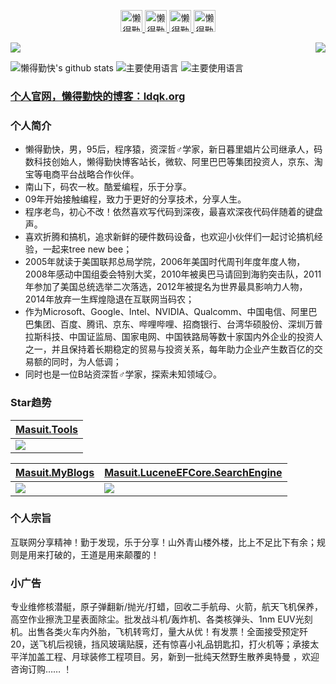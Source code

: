 <p align="center">
<a href="https://ldqk.org" target="_blank">
  <img alt="懒得勤快" width="35px" src="https://cdn.jsdelivr.net/gh/ldqk/imgbed/20190606/5dc7fc1266bfd8109d1ef5e0e7630f2c_2_3_art.png" />
</a>
<a href="https://t.me/ldqk0" target="_blank">
  <img alt="懒得勤快" width="35px" src="https://telegram.org/img/t_logo.svg?1" />
</a>
<a href="https://gitee.com/masuit_admin" target="_blank">
  <img alt="懒得勤快" width="35px" src="https://gitee.com/favicon.ico" />
</a>
<a href="https://www.zhihu.com/people/ldqk" target="_blank">
  <img alt="懒得勤快" width="35px" src="https://static.zhihu.com/heifetz/favicon.ico" />
</a>
</p>
<p>
  <img src="https://count.getloli.com/get/@ldqk?theme=rule34">
  <img src="https://weather-icon.journeyad.repl.co/@shenzhen?v=1" align="right">
</p>

![懒得勤快's github stats](https://github-readme-stats.vercel.app/api?username=ldqk&hide_title=false&hide_border=true&show_icons=true&include_all_commits=true&line_height=21&bg_color=0,EC6C6C,FFD479,FFFC79,73FA79&theme=graywhite&locale=cn)
![主要使用语言](https://github-readme-stats.vercel.app/api/top-langs/?username=ldqk&hide_title=false&hide_border=true&layout=compact&bg_color=0,73FA79,73FDFF,D783FF&theme=graywhite&locale=cn)
![主要使用语言](https://github-profile-trophy.vercel.app/?username=ldqk&theme=flat&no-frame=true&margin-w=30)

### [个人官网，懒得勤快的博客：ldqk.org](https://ldqk.org)  
### 个人简介
- 懒得勤快，男，95后，程序猿，资深哲♂学家，新日暮里娼片公司继承人，码数科技创始人，懒得勤快博客站长，微软、阿里巴巴等集团投资人，京东、淘宝等电商平台战略合作伙伴。
- 南山下，码农一枚。酷爱编程，乐于分享。
- 09年开始接触编程，致力于更好的分享技术，分享人生。
- 程序老鸟，初心不改！依然喜欢写代码到深夜，最喜欢深夜代码伴随着的键盘声。
- 喜欢折腾和搞机，追求新鲜的硬件数码设备，也欢迎小伙伴们一起讨论搞机经验，一起来tree new bee；
- 2005年就读于美国联邦总局学院，2006年美国时代周刊年度年度人物，2008年感动中国组委会特别大奖，2010年被奥巴马请回到海豹突击队，2011年参加了美国总统选举二次落选，2012年被提名为世界最具影响力人物，2014年放弃一生辉煌隐退在互联网当码农；
- 作为Microsoft、Google、Intel、NVIDIA、Qualcomm、中国电信、阿里巴巴集团、百度、腾讯、京东、哔哩哔哩、招商银行、台湾华硕股份、深圳万普拉斯科技、中国证监局、国家电网、中国铁路局等数十家国内外企业的投资人之一，并且保持着长期稳定的贸易与投资关系，每年助力企业产生数百亿的交易额的同时，为人低调；
- 同时也是一位B站资深哲♂学家，探索未知领域😏。
### Star趋势  
| [Masuit.Tools](https://github.com/ldqk/Masuit.Tools) |
|  ----  |
| <img src="https://starchart.cc/ldqk/Masuit.Tools.svg"> |

| [Masuit.MyBlogs](https://github.com/ldqk/Masuit.MyBlogs) | [Masuit.LuceneEFCore.SearchEngine](https://github.com/ldqk/Masuit.LuceneEFCore.SearchEngine) |
| ----  | ----  |
| <img src="https://starchart.cc/ldqk/Masuit.MyBlogs.svg"> | <img src="https://starchart.cc/ldqk/Masuit.LuceneEFCore.SearchEngine.svg"> |
### 个人宗旨
互联网分享精神！勤于发现，乐于分享！山外青山楼外楼，比上不足比下有余；规则是用来打破的，王道是用来颠覆的！
### 小广告
专业维修核潜艇，原子弹翻新/抛光/打蜡，回收二手航母、火箭，航天飞机保养，高空作业擦洗卫星表面除尘。批发战斗机/轰炸机、各类核弹头、1nm EUV光刻机。出售各类火车内外胎，飞机转弯灯，量大从优！有发票！全面接受预定歼20，送飞机后视镜，挡风玻璃贴膜，还有惊喜小礼品钥匙扣，打火机等；承接太平洋加盖工程、月球装修工程项目。另，新到一批纯天然野生散养奥特曼 ，欢迎咨询订购…… ！
